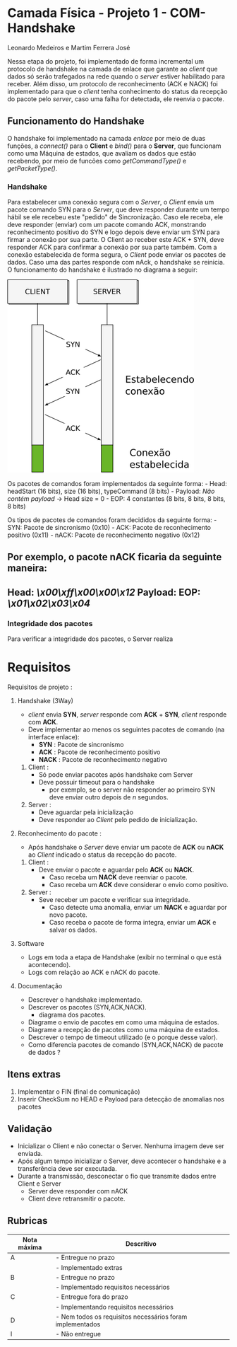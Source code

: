 # Camada Física - Projeto 1 - COM-Handshake
Leonardo Medeiros e Martim Ferrera José

Nessa etapa do projeto, foi implementado de forma incremental um protocolo de handshake na camada de enlace que garante ao *client* que dados só serão trafegados na rede quando o *server* estiver habilitado para receber. Além disso, um protocolo de reconhecimento (ACK e NACK) foi implementado para que o *client* tenha conhecimento do status da recepção do pacote pelo *server*, caso uma falha for detectada, ele reenvia o pacote.

## Funcionamento do Handshake
O handshake foi implementado na camada *enlace* por meio de duas funções, a *connect()* para o **Client** e *bind()* para o **Server**, que funcionam como uma Máquina de estados, que avaliam os dados que estão recebendo, por meio de funcões como *getCommandType()* e *getPacketType()*.


### Handshake
Para estabelecer uma conexão segura com o *Server*, o *Client* envia um pacote comando SYN para o *Server*, que deve responder durante um tempo hábil se ele recebeu este "pedido" de Sincronização. Caso ele receba, ele deve responder (enviar) com um pacote comando ACK, monstrando reconhecimento positivo do SYN e logo depois deve enviar um SYN para firmar a conexão por sua parte. O Client ao receber este ACK + SYN, deve responder ACK para confirmar a conexão por sua parte também. Com a conexão estabelecida de forma segura, o *Client* pode enviar os pacotes de dados. Caso uma das partes responde com nAck, o handshake se reinicia. O funcionamento do handshake é ilustrado no diagrama a seguir:

![Diagrama do Handshake](doc/diagrama_handshake.png)

Os pacotes de comandos foram implementados da seguinte forma:
    - Head: headStart (16 bits), size (16 bits), typeCommand (8 bits)
    - Payload: *Não contém payload* -> Head size = 0
    - EOP: 4 constantes (8 bits, 8 bits, 8 bits, 8 bits)

Os tipos de pacotes de comandos foram decididos da seguinte forma:
    - SYN: Pacote de sincronismo (0x10)
    - ACK: Pacote de reconhecimento positivo (0x11)
    - nACK: Pacote de reconhecimento negativo (0x12)

Por exemplo, o pacote nACK ficaria da seguinte maneira:
---
Head: *\x00\xff\x00\x00\x12*
Payload: 
EOP: *\x01\x02\x03\x04*
---


### Integridade dos pacotes
Para verificar a integridade dos pacotes, o Server realiza 



# Requisitos

Requisitos de projeto :

1. Handshake (3Way)
    - *client* envia **SYN**, *server* responde com **ACK** + **SYN**, *client* responde com **ACK**.
    - Deve implementar ao menos os seguintes pacotes de comando (na interface enlace):
        - **SYN**  : Pacote de sincronismo 
        - **ACK**  : Pacote de reconhecimento positivo
        - **NACK** : Pacote de reconhecimento negativo
    1. Client :
        - Só pode enviar pacotes após handshake com Server
        - Deve possuir timeout para o handshake 
            - por exemplo, se o server não responder ao primeiro SYN deve enviar outro depois de *n* segundos.
    1. Server :
        - Deve aguardar pela inicialização 
        - Deve responder ao *Client* pelo pedido de inicialização.
1. Reconhecimento do pacote :
    - Após handshake o *Server* deve enviar um pacote de **ACK** ou **nACK** ao *Client* indicado o status da recepção do pacote.
    1. Client :
        - Deve enviar o pacote e aguardar pelo **ACK** ou **NACK**.
            - Caso receba um **NACK** deve reenviar o pacote.
            - Caso receba um **ACK** deve considerar o envio como positivo.
    1. Server :
        - Seve receber um pacote e verificar sua integridade.
            - Caso detecte uma anomalia, enviar um **NACK** e aguardar por novo pacote.
            - Caso receba o pacote de forma integra, enviar um **ACK** e salvar os dados.
1. Software
    - Logs em toda a etapa de Handshake (exibir no terminal o que está acontecendo).
    - Logs com relação ao ACK e nACK do pacote.

1. Documentação
    - Descrever o handshake implementado.
    - Descrever os pacotes (SYN,ACK,NACK).
        - diagrama dos pacotes.
    - Diagrame o envio de pacotes em como uma máquina de estados.
    - Diagrame a recepção de pacotes como uma máquina de estados.
    - Descrever o tempo de timeout utilizado (e o porque desse valor).
    - Como diferencia pacotes de comando (SYN,ACK,NACK) de pacote de dados ?
    
## Itens extras

1. Implementar o FIN (final de comunicação)
1. Inserir CheckSum no HEAD e Payload para detecção de anomalias nos pacotes

## Validação

- Inicializar o Client e não conectar o Server. Nenhuma imagem deve ser enviada.
- Após algum tempo inicializar o Server, deve acontecer o handshake e a transferência deve ser executada.
- Durante a transmissão, desconectar o fio que transmite dados entre Client e Server
    - Server deve responder com nACK
    - Client deve retransmitir o pacote.


## Rubricas

| Nota máxima | Descritivo                                                |
|-------------|-----------------------------------------------------------|
| A           | - Entregue no prazo                                       |
|             | - Implementado extras                                     |
| B           | - Entregue no prazo                                       |
|             | - Implementado requisitos necessários                     |
| C           | - Entregue fora do prazo                                  |
|             | - Implementando requisitos necessários                    |
| D           | - Nem todos os requisitos necessários foram implementados |
| I           | - Não entregue                                            |



